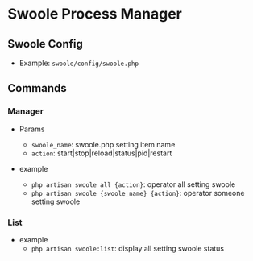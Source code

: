 # Swoole Process Manager

## Swoole Config

- Example: `swoole/config/swoole.php`

## Commands

### Manager

- Params
    - `swoole_name`: swoole.php setting item name
    - `action`: start|stop|reload|status|pid|restart

- example
    - `php artisan swoole all {action}`: operator all setting swoole
    - `php artisan swoole {swoole_name} {action}`: operator someone setting swoole

### List

- example
    - `php artisan swoole:list`: display all setting swoole status
